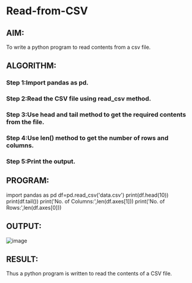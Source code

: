 # Read-from-CSV

## AIM:
To write a python program to read contents from a csv file.
## ALGORITHM:
### Step 1:Import pandas as pd.
### Step 2:Read the CSV file using read_csv method.
### Step 3:Use head and tail method to get the required contents from the file.
### Step 4:Use len() method to get the number of rows and columns.
### Step 5:Print the output.

## PROGRAM:

import pandas as pd
df=pd.read_csv('data.csv')
print(df.head(10))
print(df.tail())
print('No. of Columns:',len(df.axes[1]))
print('No. of Rows:',len(df.axes[0]))

## OUTPUT:

![image](https://user-images.githubusercontent.com/94187572/154527463-6b00150d-e72f-4c3e-abb4-8448c73add2d.png)

## RESULT:
Thus a python program is written to read the contents of a CSV file.
